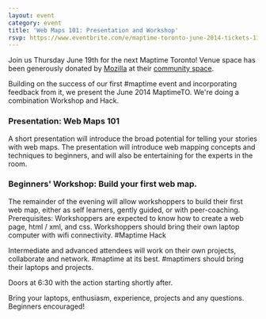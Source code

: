```yaml
---
layout: event
category: event
title: 'Web Maps 101: Presentation and Workshop'
rsvp: https://www.eventbrite.com/e/maptime-toronto-june-2014-tickets-11883857939?aff=site
---
```


Join us Thursday June 19th for the next Maptime Toronto! Venue space has been generously donated by [Mozilla](http://mozilla.org) at their [community space](http://to.mozillacanada.org/).

<div id='june-map' class='row8 fill-blue col12 map space-bottom2'></div>
<script>
var map = L.mapbox.map('june-map', 'tristen.h186knp8')
    .setView([43.6472593973924, -79.39437925815582], 17);

var marker = L.mapbox.featureLayer({
  'type': 'Feature',
  'properties': {
    'title': 'Mozilla Community Space',
    'description': 'Suite 500, 366 Adelaide St W',
    'marker-color': '#ff8888'
  },
  'geometry': {
    'type': 'Point',
    'coordinates': [-79.39437925815582, 43.6472593973924 ]
  }
}).addTo(map);

marker.eachLayer(function(m) {
    m.openPopup();
});
</script>

Building on the success of our first #maptime event and incorporating feedback from it, we present the June 2014 MaptimeTO. We're doing a combination Workshop and Hack. 

### Presentation: Web Maps 101

A short presentation will introduce the broad potential for telling your stories with web maps. The presentation will introduce web mapping concepts and techniques to beginners, and will also be entertaining for the experts in the room.

### Beginners' Workshop: Build your first web map.

The remainder of the evening will allow workshoppers to build their first web map, either as self learners, gently guided, or with peer-coaching. Prerequisites: Workshoppers are expected to know how to create a web page, html / xml, and css. Workshoppers should bring their own laptop computer with wifi connectivity. #Maptime Hack

Intermediate and advanced attendees will work on their own projects, collaborate and network. #maptime at its best. #maptimers should bring their laptops and projects.

Doors at 6:30 with the action starting shortly after. 

Bring your laptops, enthusiasm, experience, projects and any questions. Beginners encouraged!
